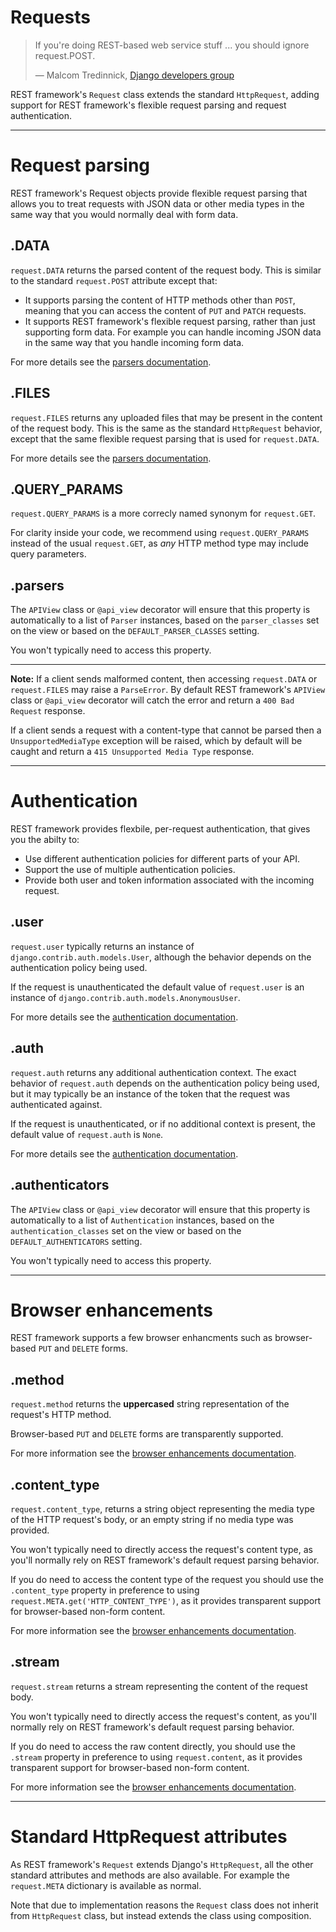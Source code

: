 <a class="github" href="request.py"></a>

# Requests

> If you're doing REST-based web service stuff ... you should ignore request.POST.
>
> &mdash; Malcom Tredinnick, [Django developers group][cite]

REST framework's `Request` class extends the standard `HttpRequest`, adding support for REST framework's flexible request parsing and request authentication.

---

# Request parsing

REST framework's Request objects provide flexible request parsing that allows you to treat requests with JSON data or other media types in the same way that you would normally deal with form data.

## .DATA

`request.DATA` returns the parsed content of the request body.  This is similar to the standard `request.POST` attribute except that:

* It supports parsing the content of HTTP methods other than `POST`, meaning that you can access the content of `PUT` and `PATCH` requests.
* It supports REST framework's flexible request parsing, rather than just supporting form data.  For example you can handle incoming JSON data in the same way that you handle incoming form data.

For more details see the [parsers documentation].

## .FILES

`request.FILES` returns any uploaded files that may be present in the content of the request body.  This is the same as the standard `HttpRequest` behavior, except that the same flexible request parsing that is used for `request.DATA`.

For more details see the [parsers documentation].

## .QUERY_PARAMS

`request.QUERY_PARAMS` is a more correcly named synonym for `request.GET`.

For clarity inside your code, we recommend using `request.QUERY_PARAMS` instead of the usual `request.GET`, as *any* HTTP method type may include query parameters.

## .parsers

The `APIView` class or `@api_view` decorator will ensure that this property is automatically to a list of `Parser` instances, based on the `parser_classes` set on the view or based on the `DEFAULT_PARSER_CLASSES` setting.

You won't typically need to access this property.

---

**Note:** If a client sends malformed content, then accessing `request.DATA` or `request.FILES` may raise a `ParseError`.  By default REST framework's `APIView` class or `@api_view` decorator will catch the error and return a `400 Bad Request` response.

If a client sends a request with a content-type that cannot be parsed then a `UnsupportedMediaType` exception will be raised, which by default will be caught and return a `415 Unsupported Media Type` response.

---

# Authentication

REST framework provides flexbile, per-request authentication, that gives you the abilty to:

* Use different authentication policies for different parts of your API.
* Support the use of multiple authentication policies.
* Provide both user and token information associated with the incoming request.

## .user

`request.user` typically returns an instance of `django.contrib.auth.models.User`, although the behavior depends on the authentication policy being used.

If the request is unauthenticated the default value of `request.user` is an instance of `django.contrib.auth.models.AnonymousUser`.

For more details see the [authentication documentation].

## .auth

`request.auth` returns any additional authentication context.  The exact behavior of `request.auth` depends on the authentication policy being used, but it may typically be an instance of the token that the request was authenticated against.

If the request is unauthenticated, or if no additional context is present, the default value of `request.auth` is `None`.

For more details see the [authentication documentation].

## .authenticators

The `APIView` class or `@api_view` decorator will ensure that this property is automatically to a list of `Authentication` instances, based on the `authentication_classes` set on the view or based on the `DEFAULT_AUTHENTICATORS` setting.

You won't typically need to access this property.

---

# Browser enhancements

REST framework supports a few browser enhancments such as browser-based `PUT` and `DELETE` forms.

## .method

`request.method` returns the **uppercased** string representation of the request's HTTP method.

Browser-based `PUT` and `DELETE` forms are transparently supported.

For more information see the [browser enhancements documentation].    

## .content_type

`request.content_type`, returns a string object representing the media type of the HTTP request's body, or an empty string if no media type was provided.

You won't typically need to directly access the request's content type, as you'll normally rely on REST framework's default request parsing behavior.

If you do need to access the content type of the request you should use the `.content_type` property in preference to using `request.META.get('HTTP_CONTENT_TYPE')`, as it provides transparent support for browser-based non-form content.

For more information see the [browser enhancements documentation].    

## .stream

`request.stream` returns a stream representing the content of the request body.

You won't typically need to directly access the request's content, as you'll normally rely on REST framework's default request parsing behavior.

If you do need to access the raw content directly, you should use the `.stream` property in preference to using `request.content`, as it provides transparent support for browser-based non-form content.

For more information see the [browser enhancements documentation].    

---

# Standard HttpRequest attributes

As REST framework's `Request` extends Django's `HttpRequest`, all the other standard attributes and methods are also available.  For example the `request.META` dictionary is available as normal.

Note that due to implementation reasons the `Request` class does not inherit from `HttpRequest` class, but instead extends the class using composition.


[cite]: https://groups.google.com/d/topic/django-developers/dxI4qVzrBY4/discussion
[parsers documentation]: parsers.md
[authentication documentation]: authentication.md
[browser enhancements documentation]: ../topics/browser-enhancements.md

